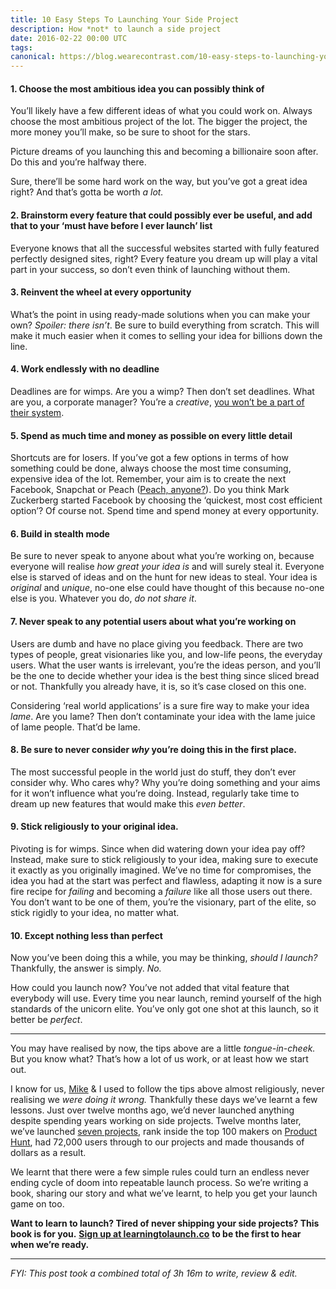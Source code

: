 ```yaml
---
title: 10 Easy Steps To Launching Your Side Project
description: How *not* to launch a side project
date: 2016-02-22 00:00 UTC
tags:
canonical: https://blog.wearecontrast.com/10-easy-steps-to-launching-your-side-project-bbff783b08a8
---
```


#### 1\. Choose the most ambitious idea you can possibly think of

You’ll likely have a few different ideas of what you could work on. Always choose the most ambitious project of the lot. The bigger the project, the more money you’ll make, so be sure to shoot for the stars.

Picture dreams of you launching this and becoming a billionaire soon after. Do this and you’re halfway there.

Sure, there’ll be some hard work on the way, but you’ve got a great idea right? And that’s gotta be worth _a lot._

#### 2\. Brainstorm every feature that could possibly ever be useful, and add that to your ‘must have before I ever launch’ list

Everyone knows that all the successful websites started with fully featured perfectly designed sites, right? Every feature you dream up will play a vital part in your success, so don’t even think of launching without them.

#### 3\. Reinvent the wheel at every opportunity

What’s the point in using ready-made solutions when you can make your own? _Spoiler: there isn’t_. Be sure to build everything from scratch. This will make it much easier when it comes to selling your idea for billions down the line.

#### 4\. Work endlessly with no deadline

Deadlines are for wimps. Are you a wimp? Then don’t set deadlines. What are you, a corporate manager? You’re a _creative_, [you won’t be a part of their system](https://youtu.be/gAYL5H46QnQ).

#### 5\. Spend as much time and money as possible on every little detail

Shortcuts are for losers. If you’ve got a few options in terms of how something could be done, always choose the most time consuming, expensive idea of the lot. Remember, your aim is to create the next Facebook, Snapchat or Peach ([Peach, anyone?](https://blog.bufferapp.com/peach)). Do you think Mark Zuckerberg started Facebook by choosing the ‘quickest, most cost efficient option’? Of course not. Spend time and spend money at every opportunity.

#### 6\. Build in stealth mode

Be sure to never speak to anyone about what you’re working on, because everyone will realise _how great your idea is_ and will surely steal it. Everyone else is starved of ideas and on the hunt for new ideas to steal. Your idea is _original_ and _unique_, no-one else could have thought of this because no-one else is you. Whatever you do, _do not share it_.

#### 7\. Never speak to any potential users about what you’re working on

Users are dumb and have no place giving you feedback. There are two types of people, great visionaries like you, and low-life peons, the everyday users. What the user wants is irrelevant, you’re the ideas person, and you’ll be the one to decide whether your idea is the best thing since sliced bread or not. Thankfully you already have, it is, so it’s case closed on this one.

Considering ‘real world applications’ is a sure fire way to make your idea _lame_. Are you lame? Then don’t contaminate your idea with the lame juice of lame people. That’d be lame.

#### 8\. Be sure to never consider _why_ you’re doing this in the first place.

The most successful people in the world just do stuff, they don’t ever consider why. Who cares why? Why you’re doing something and your aims for it won’t influence what you’re doing. Instead, regularly take time to dream up new features that would make this _even better_.

#### 9\. Stick religiously to your original idea.

Pivoting is for wimps. Since when did watering down your idea pay off? Instead, make sure to stick religiously to your idea, making sure to execute it exactly as you originally imagined. We’ve no time for compromises, the idea you had at the start was perfect and flawless, adapting it now is a sure fire recipe for _failing_ and becoming a _failure_ like all those users out there. You don’t want to be one of them, you’re the visionary, part of the elite, so stick rigidly to your idea, no matter what.

#### 10\. Except nothing less than perfect

Now you’ve been doing this a while, you may be thinking, _should I launch?_ Thankfully, the answer is simply. _No._

How could you launch now? You’ve not added that vital feature that everybody will use. Every time you near launch, remind yourself of the high standards of the unicorn elite. You’ve only got one shot at this launch, so it better be _perfect_.

* * *

You may have realised by now, the tips above are a little _tongue-in-cheek._ But you know what? That’s how a lot of us work, or at least how we start out.

I know for us, [Mike](https://medium.com/u/67a4475456c) & I used to follow the tips above almost religiously, never realising we _were doing it wrong._ Thankfully these days we’ve learnt a few lessons. Just over twelve months ago, we’d never launched anything despite spending years working on side projects. Twelve months later, we’ve launched [seven projects](https://www.producthunt.com/@mikeaag/collections/i-made-that), rank inside the top 100 makers on [Product Hunt](https://www.producthunt.com/), had 72,000 users through to our projects and made thousands of dollars as a result.

We learnt that there were a few simple rules could turn an endless never ending cycle of doom into repeatable launch process. So we’re writing a book, sharing our story and what we’ve learnt, to help you get your launch game on too.

**Want to learn to launch? Tired of never shipping your side projects? This book is for you.** [**Sign up at learningtolaunch.co**](https://learningtolaunch.co/?utm_source=medium&utm_medium=blog&utm_campaign=14-steps-never-launch) **to be the first to hear when we’re ready.**

* * *

_FYI: This post took a combined total of 3h 16m to write, review & edit._
